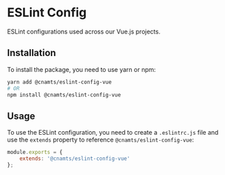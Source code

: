 # ESLint Config

ESLint configurations used across our Vue.js projects.

## Installation

To install the package, you need to use yarn or npm:

```sh
yarn add @cnamts/eslint-config-vue
# OR
npm install @cnamts/eslint-config-vue
```

## Usage

To use the ESLint configuration, you need to create a `.eslintrc.js` file and use the `extends` property to reference `@cnamts/eslint-config-vue`:

```js
module.exports = {
	extends: '@cnamts/eslint-config-vue'
};
```
